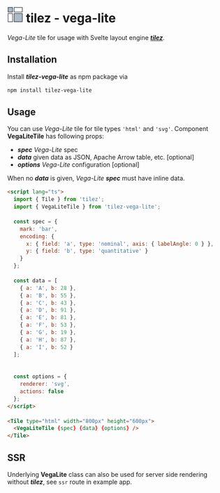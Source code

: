 # ![Tilez-Logo](https://github.com/spren9er/tilez/blob/main/docs/images/tilez_logo.svg?raw=true) tilez - vega-lite

_Vega-Lite_ tile for usage with Svelte layout engine [**_tilez_**](https://github.com/spren9er/tilez).


## Installation

Install **_tilez-vega-lite_** as npm package via

```bash
npm install tilez-vega-lite
```

## Usage

You can use _Vega-Lite_ tile for tile types `'html'` and `'svg'`. Component **VegaLiteTile** has following props:

- **_spec_** _Vega-Lite_ spec
- **_data_** given data as JSON, Apache Arrow table, etc. [optional]
- **_options_** _Vega-Lite_ configuration [optional]

When no **_data_** is given, _Vega-Lite_ **_spec_** must have inline data.

```html
<script lang="ts">
  import { Tile } from 'tilez';
  import { VegaLiteTile } from 'tilez-vega-lite';

  const spec = {
    mark: 'bar',
    encoding: {
      x: { field: 'a', type: 'nominal', axis: { labelAngle: 0 } },
      y: { field: 'b', type: 'quantitative' }
    }
  };

  const data = [
    { a: 'A', b: 28 },
    { a: 'B', b: 55 },
    { a: 'C', b: 43 },
    { a: 'D', b: 91 },
    { a: 'E', b: 81 },
    { a: 'F', b: 53 },
    { a: 'G', b: 19 },
    { a: 'H', b: 87 },
    { a: 'I', b: 52 }
  ];


  const options = {
    renderer: 'svg',
    actions: false
  };
</script>

<Tile type="html" width="800px" height="600px">
  <VegaLiteTile {spec} {data} {options} />
</Tile>
```

## SSR

Underlying **VegaLite** class can also be used for server side rendering without **_tilez_**, see `ssr` route in example app.
